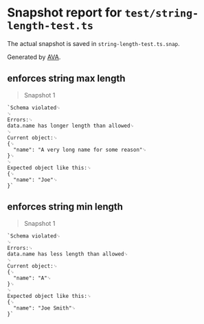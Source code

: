 # Snapshot report for `test/string-length-test.ts`

The actual snapshot is saved in `string-length-test.ts.snap`.

Generated by [AVA](https://ava.li).

## enforces string max length

> Snapshot 1

    `Schema violated␊
    ␊
    Errors:␊
    data.name has longer length than allowed␊
    ␊
    Current object:␊
    {␊
      "name": "A very long name for some reason"␊
    }␊
    ␊
    Expected object like this:␊
    {␊
      "name": "Joe"␊
    }`

## enforces string min length

> Snapshot 1

    `Schema violated␊
    ␊
    Errors:␊
    data.name has less length than allowed␊
    ␊
    Current object:␊
    {␊
      "name": "A"␊
    }␊
    ␊
    Expected object like this:␊
    {␊
      "name": "Joe Smith"␊
    }`
